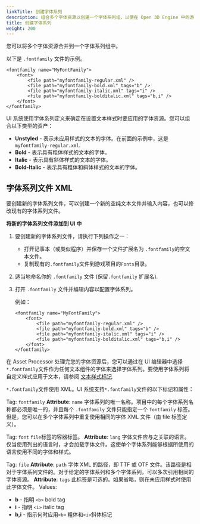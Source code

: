 ```yaml
---
linkTitle: 创建字体系列
description: 组合多个字体资源以创建一个字体系列组，以便在 Open 3D Engine 中的游戏 UI 中使用。
title: 创建字体系列
weight: 200
---
```


您可以将多个字体资源合并到一个字体系列组中。

以下是 `.fontfamily` 文件的示例。

```
<fontfamily name="MyFontFamily">
    <font>
        <file path="myfontfamily-regular.xml" />
        <file path="myfontfamily-bold.xml" tags="b" />
        <file path="myfontfamily-italic.xml" tags="i" />
        <file path="myfontfamily-bolditalic.xml" tags="b,i" />
    </font>
</fontfamily>
```

UI 系统使用字体系列定义来确定在设置文本样式时要应用的字体资源。您可以组合以下类型的资产：
+ **Unstyled** - 表示未应用样式的文本的字体。在前面的示例中，这是 `myfontfamily-regular.xml`.
+ **Bold** - 表示具有粗体样式的文本的字体。
+ **Italic** - 表示具有斜体样式的文本的字体。
+ **Bold-Italic** - 表示具有粗体和斜体样式的文本的字体。

## 字体系列文件 XML

要创建新的字体系列文件，可以创建一个新的空纯文本文件并输入内容，也可以修改现有的字体系列文件。

**将新的字体系列文件添加到 UI 中**

1. 要创建新的字体系列文件，请执行下列操作之一：
   + 打开记事本（或类似程序）并保存一个文件扩展名为 `.fontfamily`的空文本文件。
   + 复制现有的`.fontfamily`文件到游戏项目的`Fonts`目录。

1. 适当地命名你的 `.fontfamily` 文件 \(保留`.fontfamily` 扩展名\).

1. 打开 `.fontfamily` 文件并编辑内容以配置字体系列。

   例如：

   ```
   <fontfamily name="MyFontFamily">
       <font>
           <file path="myfontfamily-regular.xml" />
           <file path="myfontfamily-bold.xml" tags="b" />
           <file path="myfontfamily-italic.xml" tags="i" />
           <file path="myfontfamily-bolditalic.xml" tags="b,i" />
       </font>
   </fontfamily>
   ```

在 Asset Processor 处理完您的字体资源后，您可以通过在 UI 编辑器中选择`*.fontfamily`文件作为任何文本组件的字体来选择字体系列。要使用字体系列将自定义样式应用于文本，请参阅 [文本样式标记](../components/visual/components-text#text-markup).

`*.fontfamily`文件使用 XML。UI 系统支持`*.fontfamily`文件的以下标记和属性：

Tag: `fontfamily`
**Attribute**: `name`
字体系列的唯一名称。项目中的每个字体系列名称都必须是唯一的，并且每个 `.fontfamily` 文件只能指定一个 `fontfamily` 标签。但是，您可以在多个字体系列中重复使用相同的字体 XML 文件（由 file 标签定义）。

Tag: `font`
`file`标签的容器标签。
**Attribute**: `lang`
字体文件应与之关联的语言。仅当使用列出的语言时，才会加载字体文件。这使单个字体系列能够根据所使用的语言使用不同的字体和样式。

Tag: `file`
**Attribute**: `path`
字体 XML 的路径，即 TTF 或 OTF 文件。该路径是相对于字体系列文件的。对于给定的字体系列和多个字体系列，可以多次引用相同的字体资源。
**Attribute**: `tags`
此标签是可选的。如果省略，则在未应用样式时使用此字体文件。
Values:
+ **b** - 指明 `<b>` bold tag
+ **i** - 指明 `<i>` italic tag
+ **b,i** - 指示何时应用`<b>` 粗体和`<i>`斜体标记
